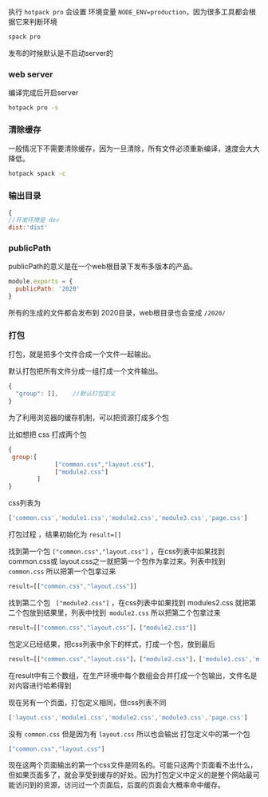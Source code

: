 执行 `hotpack pro` 会设置  环境变量 `NODE_ENV=production`，因为很多工具都会根据它来判断环境

``` bash
spack pro
```
发布的时候默认是不启动server的
###  web server
编译完成后开启server
``` bash
hotpack pro -s
```

### 清除缓存

一般情况下不需要清除缓存，因为一旦清除，所有文件必须重新编译，速度会大大降低。

``` bash
hotpack spack -c
```

### 输出目录

``` js
{
//开发环境是 dev
dist:'dist'
```
### publicPath ###
publicPath的意义是在一个web根目录下发布多版本的产品。

``` js
module.exports = {
  publicPath: '2020'
}
```
所有的生成的文件都会发布到 2020目录，web根目录也会变成 `/2020/`

### 打包
打包，就是把多个文件合成一个文件一起输出。

默认打包把所有文件分成一组打成一个文件输出。
``` js
{
  "group": [],    //默认打包定义
}
```
为了利用浏览器的缓存机制，可以把资源打成多个包

比如想把 css 打成两个包

``` js
{
 group:[
			 ["common.css","layout.css"],
			 ["module2.css"]
		]
}

```
css列表为

``` js
['common.css','module1.css','module2.css','module3.css','page.css']
```
打包过程 ，结果初始化为 `result=[]`

找到第一个包 `["common.css","layout.css"]` ，在css列表中如果找到common.css或 layout.css之一就把第一个包作为拿过来。列表中找到` common.css` 所以把第一个包拿过来

``` js
result=[["common.css","layout.css"]]
``` 
找到第二个包 ` ["module2.css"]` ，在css列表中如果找到 modules2.css 就把第二个包放到结果里，列表中找到` module2.css` 所以把第二个包拿过来

``` js
result=[["common.css","layout.css"]，["module2.css"]]
``` 
包定义已经结果，把css列表中余下的样式，打成一个包，放到最后 

``` js
result=[["common.css","layout.css"]，["module2.css"]，['module1.css','module3.css','page.css']]
```
在result中有三个数组，在生产环境中每个数组会合并打成一个包输出，文件名是对内容进行哈希得到

现在另有一个页面，打包定义相同，但css列表不同

``` js
['layout.css','module1.css','module2.css','module3.css','page.css']
```

没有 `common.css` 但是因为有 `layout.css` 所以也会输出 打包定义中的第一个包
``` js
["common.css","layout.css"]
```
现在这两个页面输出的第一个css文件是同名的。可能只这两个页面看不出什么，但如果页面多了，就会享受到缓存的好处。因为打包定义中定义的是整个网站最可能访问到的资源，访问过一个页面后，后面的页面会大概率命中缓存。